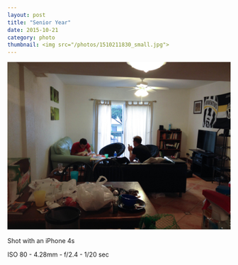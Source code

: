 ```yaml
---
layout: post
title: "Senior Year"
date: 2015-10-21
category: photo
thumbnail: <img src="/photos/1510211830_small.jpg">
---
```

<img src="/photos/1510211830.jpg" class="image fit">

Shot with an iPhone 4s

ISO 80 -
4.28mm -
f/2.4 -
1/20 sec
